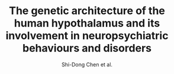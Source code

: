 ---
cat: gaia
subcat: platform
bestof: false
author: Shi-Dong Chen et al.
title: The genetic architecture of the human hypothalamus and its involvement in neuropsychiatric behaviours and disorders
journal: Nature Human Behaviour
year: 2024
type: article
url: https -//www.nature.com/articles/s41562-023-01792-6
doi: 10.1038/s41562-023-01792-6
---